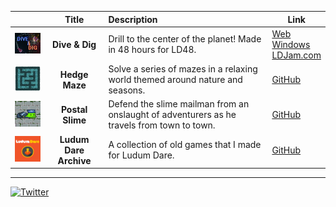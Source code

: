 | | Title | Description | Link |
| --- | :---: | :--- | --- |
| <img src="./img/DiveAndDigIcon.png" width="128"> | **Dive & Dig** | Drill to the center of the planet! Made in 48 hours for LD48. | [Web](https://kennedy0.github.io/web_games/DiveAndDig/index.html) <br /> [Windows](https://github.com/kennedy0/LD48/releases/download/ld48/LD48_DiveAndDig_Win.zip) <br /> [LDJam.com](https://ldjam.com/events/ludum-dare/48/dive-dig)|
| <img src="./img/HedgeMazeIcon.png" width="128"> | **Hedge Maze** | Solve a series of mazes in a relaxing world themed around nature and seasons. | [GitHub](https://github.com/kennedy0/HedgeMaze) |
| <img src="./img/PostalSlimeIcon.png" width="128"> | **Postal Slime** | Defend the slime mailman from an onslaught of adventurers as he travels from town to town. | [GitHub](https://github.com/kennedy0/PostalSlime) |
| <img src="./img/LudumDareIcon.png" width="128"> | **Ludum Dare Archive** | A collection of old games that I made for Ludum Dare. | [GitHub](https://github.com/kennedy0/LudumDareArchive) |

---

[![Twitter](https://img.shields.io/twitter/url/https/twitter.com/andrew_jk.svg?style=social&label=Follow%20%40andrew_jk)](https://twitter.com/andrew_jk)
